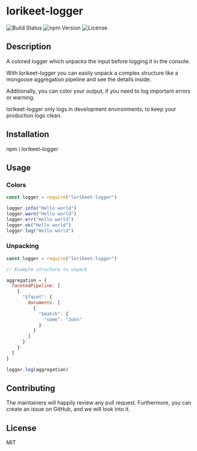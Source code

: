 # lorikeet-logger

![Build Status](https://img.shields.io/github/actions/workflow/status/whatar/parrot-logger/test.yml)
![npm Version](https://img.shields.io/npm/v/parrot-logger)
![License](https://img.shields.io/npm/l/parrot-logger)

## Description

A colored logger which unpacks the input before logging it in the console.

With lorikeet-logger you can easily unpack a complex structure like a mongoose aggregation pipeline and see the details inside.

Additionally, you can color your output, if you need to log important errors or warning.

lorikeet-logger only logs in development environments, to keep your production logs clean.

## Installation

npm i lorikeet-logger

## Usage

### Colors
```javascript
const logger = require("lorikeet-logger")

logger.info("Hello world")
logger.warn("Hello world")
logger.err("Hello world")
logger.ok("Hello world")
logger.log("Hello world")
```

### Unpacking

```javascript
const logger = require("lorikeet-logger")

// Example structure to unpack

aggregation = {
  facetedPipeline: [
    {
      "$facet": {
        documents: [
          {
            "$match": {
              "name": "John"
            }
          }
        ]
      }
    }
  ]
}

logger.log(aggregation)
```

## Contributing

The maintainers will happily review any pull request. Furthermore, you can create an issue on GitHub, and we will look into it.

## License

MIT
